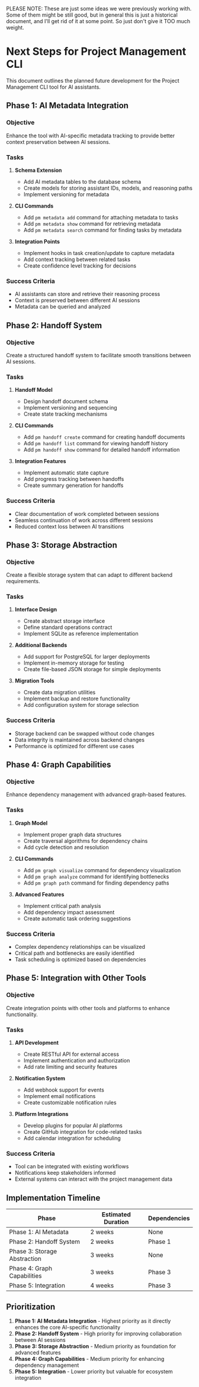 PLEASE NOTE: These are just some ideas we were previously working with. Some of them might be still good, but in general this is just a historical document, and I'll get rid of it at some point. So just don't give it TOO much weight.

# Next Steps for Project Management CLI

This document outlines the planned future development for the Project Management CLI tool for AI assistants.

## Phase 1: AI Metadata Integration

### Objective

Enhance the tool with AI-specific metadata tracking to provide better context preservation between AI sessions.

### Tasks

1. **Schema Extension**

   - Add AI metadata tables to the database schema
   - Create models for storing assistant IDs, models, and reasoning paths
   - Implement versioning for metadata

2. **CLI Commands**

   - Add `pm metadata add` command for attaching metadata to tasks
   - Add `pm metadata show` command for retrieving metadata
   - Add `pm metadata search` command for finding tasks by metadata

3. **Integration Points**
   - Implement hooks in task creation/update to capture metadata
   - Add context tracking between related tasks
   - Create confidence level tracking for decisions

### Success Criteria

- AI assistants can store and retrieve their reasoning process
- Context is preserved between different AI sessions
- Metadata can be queried and analyzed

## Phase 2: Handoff System

### Objective

Create a structured handoff system to facilitate smooth transitions between AI sessions.

### Tasks

1. **Handoff Model**

   - Design handoff document schema
   - Implement versioning and sequencing
   - Create state tracking mechanisms

2. **CLI Commands**

   - Add `pm handoff create` command for creating handoff documents
   - Add `pm handoff list` command for viewing handoff history
   - Add `pm handoff show` command for detailed handoff information

3. **Integration Features**
   - Implement automatic state capture
   - Add progress tracking between handoffs
   - Create summary generation for handoffs

### Success Criteria

- Clear documentation of work completed between sessions
- Seamless continuation of work across different sessions
- Reduced context loss between AI transitions

## Phase 3: Storage Abstraction

### Objective

Create a flexible storage system that can adapt to different backend requirements.

### Tasks

1. **Interface Design**

   - Create abstract storage interface
   - Define standard operations contract
   - Implement SQLite as reference implementation

2. **Additional Backends**

   - Add support for PostgreSQL for larger deployments
   - Implement in-memory storage for testing
   - Create file-based JSON storage for simple deployments

3. **Migration Tools**
   - Create data migration utilities
   - Implement backup and restore functionality
   - Add configuration system for storage selection

### Success Criteria

- Storage backend can be swapped without code changes
- Data integrity is maintained across backend changes
- Performance is optimized for different use cases

## Phase 4: Graph Capabilities

### Objective

Enhance dependency management with advanced graph-based features.

### Tasks

1. **Graph Model**

   - Implement proper graph data structures
   - Create traversal algorithms for dependency chains
   - Add cycle detection and resolution

2. **CLI Commands**

   - Add `pm graph visualize` command for dependency visualization
   - Add `pm graph analyze` command for identifying bottlenecks
   - Add `pm graph path` command for finding dependency paths

3. **Advanced Features**
   - Implement critical path analysis
   - Add dependency impact assessment
   - Create automatic task ordering suggestions

### Success Criteria

- Complex dependency relationships can be visualized
- Critical path and bottlenecks are easily identified
- Task scheduling is optimized based on dependencies

## Phase 5: Integration with Other Tools

### Objective

Create integration points with other tools and platforms to enhance functionality.

### Tasks

1. **API Development**

   - Create RESTful API for external access
   - Implement authentication and authorization
   - Add rate limiting and security features

2. **Notification System**

   - Add webhook support for events
   - Implement email notifications
   - Create customizable notification rules

3. **Platform Integrations**
   - Develop plugins for popular AI platforms
   - Create GitHub integration for code-related tasks
   - Add calendar integration for scheduling

### Success Criteria

- Tool can be integrated with existing workflows
- Notifications keep stakeholders informed
- External systems can interact with the project management data

## Implementation Timeline

| Phase                        | Estimated Duration | Dependencies |
| ---------------------------- | ------------------ | ------------ |
| Phase 1: AI Metadata         | 2 weeks            | None         |
| Phase 2: Handoff System      | 2 weeks            | Phase 1      |
| Phase 3: Storage Abstraction | 3 weeks            | None         |
| Phase 4: Graph Capabilities  | 3 weeks            | Phase 3      |
| Phase 5: Integration         | 4 weeks            | Phase 3      |

## Prioritization

1. **Phase 1: AI Metadata Integration** - Highest priority as it directly enhances the core AI-specific functionality
2. **Phase 2: Handoff System** - High priority for improving collaboration between AI sessions
3. **Phase 3: Storage Abstraction** - Medium priority as foundation for advanced features
4. **Phase 4: Graph Capabilities** - Medium priority for enhancing dependency management
5. **Phase 5: Integration** - Lower priority but valuable for ecosystem integration
